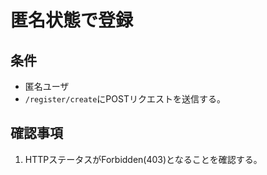 # 匿名状態で登録

## 条件
- 匿名ユーザ
- `/register/create`にPOSTリクエストを送信する。

## 確認事項
1. HTTPステータスがForbidden(403)となることを確認する。

